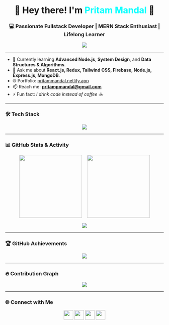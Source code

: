 <h1 align="center">🚀 Hey there! I'm <span style="color:#00FFFF">Pritam Mandal</span> 👋</h1>
<h3 align="center">💻 Passionate Fullstack Developer | MERN Stack Enthusiast | Lifelong Learner</h3>

<p align="center">
  <img src="https://readme-typing-svg.herokuapp.com?font=Fira+Code&duration=2500&pause=1000&center=true&width=435&lines=Frontend+Wizard+%F0%9F%9A%80;Backend+Builder+%F0%9F%9B%A0%EF%B8%8F;React+Lover+%F0%9F%92%9A;Open+Source+Contributor" />
</p>

---

- 🌱 Currently learning **Advanced Node.js**, **System Design**, and **Data Structures & Algorithms**.
- 💬 Ask me about **React.js, Redux, Tailwind CSS, Firebase, Node.js, Express.js, MongoDB**.
- 🌐 Portfolio: [pritammandal.netlify.app](https://pritammandal.netlify.app)
- 📫 Reach me: **pritampmandal@gmail.com**
- ⚡ Fun fact: *I drink code instead of coffee ☕.*

---

### 🛠️ Tech Stack
<p align="center">
  <img src="https://skillicons.dev/icons?i=html,css,js,react,redux,tailwind,nodejs,express,mongodb,firebase,cpp,git,github,vscode,vercel,netlify" />
</p>

---

### 📊 GitHub Stats & Activity
<p align="center">
  <img src="https://github-readme-stats.vercel.app/api?username=Pritammandal77&show_icons=true&theme=tokyonight" height="200"/>
  &nbsp;&nbsp;
  <img src="https://github-readme-streak-stats.herokuapp.com?user=Pritammandal77&theme=tokyonight&hide_border=false" height="200"/>
</p>

<p align="center">
  <img src="https://github-readme-stats.vercel.app/api/top-langs/?username=Pritammandal77&layout=compact&theme=tokyonight" />
</p>

---

### 🏆 GitHub Achievements
<p align="center"> 
  <img src="https://github-profile-trophy.vercel.app/?username=Pritammandal77&theme=tokyonight&no-bg=true&no-frame=true&margin-w=10&row=2&column=4" />
</p>

---

### 🔥 Contribution Graph
<p align="center">
  <img src="https://github-readme-activity-graph.vercel.app/graph?username=Pritammandal77&theme=tokyo-night&area=true&hide_border=true" />
</p>

---

### 🌐 Connect with Me
<p align="center">
  <a href="mailto:pritammandalcontact@gmail.com"><img src="https://skillicons.dev/icons?i=gmail" height="30"/></a>
  <a href="[https://linkedin.com/in/pritam-mandal19](https://www.linkedin.com/in/pritam-mandal-871510281/?utm_source=share&utm_campaign=share_via&utm_content=profile&utm_medium=android_app)"><img src="https://skillicons.dev/icons?i=linkedin" height="30"/></a>
  <a href="https://x.com/pritam_mandal77?t=5DL3ZfZzOSgerE2DMQJ5wg&s=09"><img src="https://skillicons.dev/icons?i=twitter" height="30"/></a>
  <a href="https://www.instagram.com/pritam_mandal_77?igsh=MWE5cXF5ZGpxam84eA=="><img src="https://skillicons.dev/icons?i=instagram" height="30"/></a>
</p>
